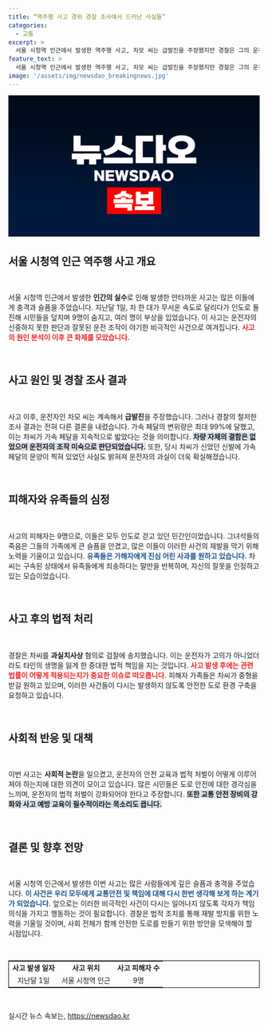 ```yaml
---
title: “역주행 사고 경위 경찰 조사에서 드러난 사실들”
categories:
  - 교통
excerpt: >
  서울 시청역 인근에서 발생한 역주행 사고, 차모 씨는 급발진을 주장했지만 경찰은 그의 운전 미숙으로 결론. 9명의 생명이 희생된 이 참담한 사건의 진실을 밝혀냈습니다.
feature_text: >
  서울 시청역 인근에서 발생한 역주행 사고, 차모 씨는 급발진을 주장했지만 경찰은 그의 운전 미숙으로 결론. 9명의 생명이 희생된 이 참담한 사건의 진실을 밝혀냈습니다.
image: '/assets/img/newsdao_breakingnews.jpg'
---
```


<p><img src="/assets/img/newsdao_breakingnews.jpg" alt="cryptoinkorea 속보" /></p>

<h2 data-ke-size="size26">서울 시청역 인근 역주행 사고 개요</h2>

<p data-ke-size="size16">&nbsp;</p>

<p>서울 시청역 인근에서 발생한 <b>인간의 실수</b>로 인해 발생한 안타까운 사고는 많은 이들에게 충격과 슬픔을 주었습니다. 지난달 1일, 차 한 대가 무서운 속도로 달리다가 인도로 돌진해 시민들을 덮치며 9명이 숨지고, 여러 명이 부상을 입었습니다. 이 사고는 운전자의 신중하지 못한 판단과 잘못된 운전 조작이 야기한 비극적인 사건으로 여겨집니다. <b><span style="color: #ee2323;">사고의 원인 분석이 이후 큰 화제를 모았습니다.</span></b> </p>

<p data-ke-size="size16">&nbsp;</p>

<h2 data-ke-size="size26">사고 원인 및 경찰 조사 결과</h2>

<p data-ke-size="size16">&nbsp;</p>

<p>사고 이후, 운전자인 차모 씨는 계속해서 <b>급발진</b>을 주장했습니다. 그러나 경찰의 철저한 조사 결과는 전혀 다른 결론을 내렸습니다. 가속 페달의 변위량은 최대 99%에 달했고, 이는 차씨가 가속 페달을 지속적으로 밟았다는 것을 의미합니다. <b><span style="background-color: #21538527;">차량 자체의 결함은 없었으며 운전자의 조작 미숙으로 판단되었습니다.</span></b> 또한, 당시 차씨가 신었던 신발에 가속 페달의 문양이 찍혀 있었던 사실도 밝혀져 운전자의 과실이 더욱 확실해졌습니다. </p>

<p data-ke-size="size16">&nbsp;</p>

<h2 data-ke-size="size26">피해자와 유족들의 심정</h2>

<p data-ke-size="size16">&nbsp;</p>

<p>사고의 피해자는 9명으로, 이들은 모두 인도로 걷고 있던 민간인이었습니다. 그녀석들의 죽음은 그들의 가족에게 큰 슬픔을 안겼고, 많은 이들이 이러한 사건의 재발을 막기 위해 노력을 기울이고 있습니다. <b><span style="color: #1a5490;">유족들은 가해자에게 진심 어린 사과를 원하고 있습니다.</span></b> 차씨는 구속된 상태에서 유족들에게 죄송하다는 말만을 반복하며, 자신의 잘못을 인정하고 있는 모습이었습니다. </p>

<p data-ke-size="size16">&nbsp;</p>

<h2 data-ke-size="size26">사고 후의 법적 처리</h2>

<p data-ke-size="size16">&nbsp;</p>

<p>경찰은 차씨를 <b>과실치사상</b> 혐의로 검찰에 송치했습니다. 이는 운전자가 고의가 아니었더라도 타인의 생명을 잃게 한 중대한 법적 책임을 지는 것입니다. <b><span style="color: #ee2323;">사고 발생 후에는 관련 법률이 어떻게 적용되는지가 중요한 이슈로 떠오릅니다.</span></b> 피해자 가족들은 차씨가 중형을 받길 원하고 있으며, 이러한 사건들이 다시는 발생하지 않도록 안전한 도로 환경 구축을 요청하고 있습니다. </p>

<p data-ke-size="size16">&nbsp;</p>

<h2 data-ke-size="size26">사회적 반응 및 대책</h2>

<p data-ke-size="size16">&nbsp;</p>

<p>이번 사고는 <b>사회적 논란</b>을 일으켰고, 운전자의 안전 교육과 법적 처벌이 어떻게 이루어져야 하는지에 대한 의견이 모이고 있습니다. 많은 시민들은 도로 안전에 대한 경각심을 느끼며, 운전자의 법적 처벌이 강화되어야 한다고 주장합니다. <b><span style="background-color: #21538527;">또한 교통 안전 장비의 강화와 사고 예방 교육이 필수적이라는 목소리도 큽니다.</span></b> </p>

<p data-ke-size="size16">&nbsp;</p>

<h2 data-ke-size="size26">결론 및 향후 전망</h2>

<p data-ke-size="size16">&nbsp;</p>

<p>서울 시청역 인근에서 발생한 이번 사고는 많은 사람들에게 깊은 슬픔과 충격을 주었습니다. <b><span style="color: #1a5490;">이 사건은 우리 모두에게 교통안전 및 책임에 대해 다시 한번 생각해 보게 하는 계기가 되었습니다.</span></b> 앞으로는 이러한 비극적인 사건이 다시는 일어나지 않도록 각자가 책임 의식을 가지고 행동하는 것이 필요합니다. 경찰은 법적 조치를 통해 재발 방지를 위한 노력을 기울일 것이며, 사회 전체가 함께 안전한 도로를 만들기 위한 방안을 모색해야 할 시점입니다. </p>

<p data-ke-size="size16">&nbsp;</p> 

<table style="width: 100%; border: 1px solid black;">
    <tr>
        <td style="text-align: center; height: 17px;"><b>사고 발생 일자</b></td>
        <td style="text-align: center; height: 17px;"><b>사고 위치</b></td>
        <td style="text-align: center; height: 17px;"><b>사고 피해자 수</b></td>
    </tr>
    <tr>
        <td style="text-align: center; height: 17px;">지난달 1일</td>
        <td style="text-align: center; height: 17px;">서울 시청역 인근</td>
        <td style="text-align: center; height: 17px;">9명</td>
    </tr>
</table>

<p data-ke-size="size16">&nbsp;</p>
실시간 뉴스 속보는, <a href="https://newsdao.kr" rel="dofollow">https://newsdao.kr</a>


